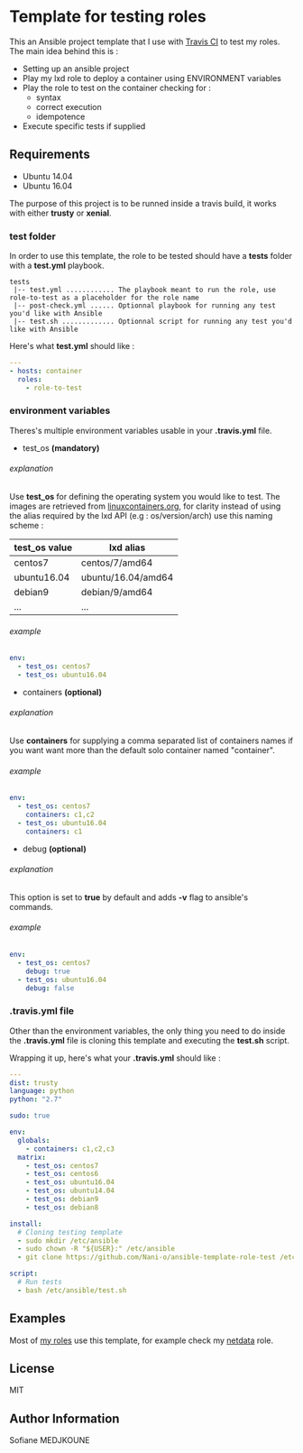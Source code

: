 Template for testing roles
==========================

This an Ansible project template that I use with [Travis CI](https://travis-ci.org/) to test my roles. The main idea behind this is :

  - Setting up an ansible project
  - Play my lxd role to deploy a container using ENVIRONMENT variables
  - Play the role to test on the container checking for :
    - syntax
    - correct execution
    - idempotence
  - Execute specific tests if supplied

Requirements
------------

  - Ubuntu 14.04
  - Ubuntu 16.04

The purpose of this project is to be runned inside a travis build, it works with either **trusty** or **xenial**.

### test folder

In order to use this template, the role to be tested should have a **tests** folder with a **test.yml** playbook.

```
tests
 |-- test.yml ............ The playbook meant to run the role, use role-to-test as a placeholder for the role name
 |-- post-check.yml ...... Optionnal playbook for running any test you'd like with Ansible
 |-- test.sh ............. Optionnal script for running any test you'd like with Ansible
```

Here's what **test.yml** should like :

```YAML
---
- hosts: container
  roles:
    - role-to-test
```

### environment variables

Theres's multiple environment variables usable in your **.travis.yml** file.

- test_os **(mandatory)**

###### explanation

Use **test_os** for defining the operating system you would like to test.
The images are retrieved from [linuxcontainers.org](https://images.linuxcontainers.org), for clarity instead of using the alias required by the lxd API (e.g : os/version/arch) use this naming scheme :

test_os value | lxd alias
------------- | ---------
centos7 | centos/7/amd64
ubuntu16.04 | ubuntu/16.04/amd64
debian9 | debian/9/amd64
... | ...

###### example

```YAML
env:
  - test_os: centos7
  - test_os: ubuntu16.04
```

- containers **(optional)**

###### explanation

Use **containers** for supplying a comma separated list of containers names if you want want more than the default solo container named "container".

###### example

```YAML
env:
  - test_os: centos7
    containers: c1,c2
  - test_os: ubuntu16.04
    containers: c1
```

- debug **(optional)**

###### explanation

This option is set to **true** by default and adds **-v** flag to ansible's commands.

###### example

```YAML
env:
  - test_os: centos7
    debug: true
  - test_os: ubuntu16.04
    debug: false
```

### .travis.yml file

Other than the environment variables, the only thing you need to do inside the **.travis.yml** file is cloning this template and executing the **test.sh** script.

Wrapping it up, here's what your **.travis.yml** should like :

```YAML
---
dist: trusty
language: python
python: "2.7"

sudo: true

env:
  globals:
    - containers: c1,c2,c3
  matrix:
    - test_os: centos7
    - test_os: centos6
    - test_os: ubuntu16.04
    - test_os: ubuntu14.04
    - test_os: debian9
    - test_os: debian8

install:
  # Cloning testing template
  - sudo mkdir /etc/ansible
  - sudo chown -R "${USER}:" /etc/ansible
  - git clone https://github.com/Nani-o/ansible-template-role-test /etc/ansible

script:
  # Run tests
  - bash /etc/ansible/test.sh
```

Examples
--------

Most of [my roles](https://github.com/search?q=user%3ANani-o+ansible-role&type=Repositories) use this template, for example check my [netdata](https://github.com/Nani-o/ansible-role-netdata) role.

License
-------

MIT

Author Information
------------------

Sofiane MEDJKOUNE
